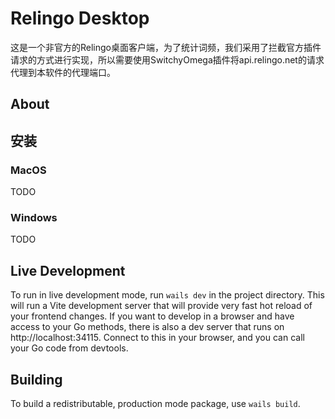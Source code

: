 # Relingo Desktop

这是一个非官方的Relingo桌面客户端，为了统计词频，我们采用了拦截官方插件请求的方式进行实现，所以需要使用SwitchyOmega插件将api.relingo.net的请求代理到本软件的代理端口。

## About

## 安装

### MacOS

TODO

### Windows

TODO

## Live Development

To run in live development mode, run `wails dev` in the project directory. This will run a Vite development
server that will provide very fast hot reload of your frontend changes. If you want to develop in a browser
and have access to your Go methods, there is also a dev server that runs on http://localhost:34115. Connect
to this in your browser, and you can call your Go code from devtools.

## Building

To build a redistributable, production mode package, use `wails build`.
